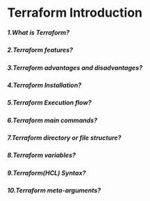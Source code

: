 # Terraform Introduction
##### 1.What is Terraform?
##### 2.Terraform features?
##### 3.Terraform advantages and disadvantages?
##### 4.Terraform Installation?
##### 5.Terraform Execution flow?
##### 6.Terraform main commands?
##### 7.Terraform directory or file structure?
##### 8.Terraform variables?
##### 9.Terraform(HCL) Syntax?
##### 10.Terraform meta-arguments?
